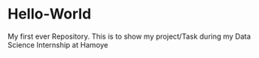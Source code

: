 # Hello-World
My first ever Repository. This is to show my project/Task during my Data Science Internship at Hamoye 
